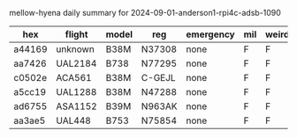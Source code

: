 mellow-hyena daily summary for 2024-09-01-anderson1-rpi4c-adsb-1090

|hex|flight|model|reg|emergency|mil|weirdo|
|--|--|--|--|--|--|--|
|a44169|unknown|B38M|N37308|none|F|F|
|aa7426|UAL2184|B738|N77295|none|F|F|
|c0502e|ACA561|B38M|C-GEJL|none|F|F|
|a5cc19|UAL1288|B38M|N47288|none|F|F|
|ad6755|ASA1152|B39M|N963AK|none|F|F|
|aa3ae5|UAL448|B753|N75854|none|F|F|
